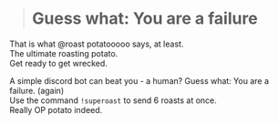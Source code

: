 > # Guess what: You are a failure
That is what @roast potatooooo says, at least.  
The ultimate roasting potato.  
Get ready to get wrecked.  
  
A simple discord bot can beat you - a human? Guess what: You are a failure. (again)  
Use the command `!superoast` to send 6 roasts at once.  
Really OP potato indeed.
